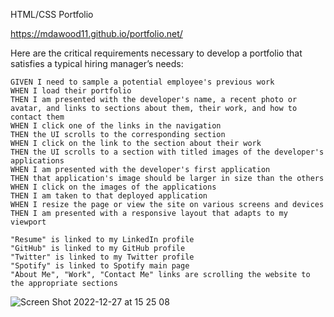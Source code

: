 HTML/CSS Portfolio

https://mdawood11.github.io/portfolio.net/


Here are the critical requirements necessary to develop a portfolio that satisfies a typical hiring manager’s needs:

```
GIVEN I need to sample a potential employee's previous work
WHEN I load their portfolio
THEN I am presented with the developer's name, a recent photo or avatar, and links to sections about them, their work, and how to contact them
WHEN I click one of the links in the navigation
THEN the UI scrolls to the corresponding section
WHEN I click on the link to the section about their work
THEN the UI scrolls to a section with titled images of the developer's applications
WHEN I am presented with the developer's first application
THEN that application's image should be larger in size than the others
WHEN I click on the images of the applications
THEN I am taken to that deployed application
WHEN I resize the page or view the site on various screens and devices
THEN I am presented with a responsive layout that adapts to my viewport

"Resume" is linked to my LinkedIn profile
"GitHub" is linked to my GitHub profile
"Twitter" is linked to my Twitter profile
"Spotify" is linked to Spotify main page
"About Me", "Work", "Contact Me" links are scrolling the website to the appropriate sections
```
![Screen Shot 2022-12-27 at 15 25 08](https://user-images.githubusercontent.com/111917750/209738160-8ebd9293-5bef-4321-9901-e3c2e35e76a2.png)
